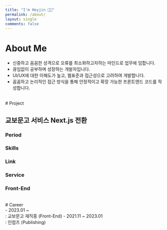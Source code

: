 ```yaml
---
title: "I'm Heyjin 👋🏻"
permalink: /about/
layout: single
comments: false
---
```


# About Me
- 신중하고 꼼꼼한 성격으로 오류를 최소화하고자하는 마인드로 업무에 임합니다.
- 끊임없이 공부하며 성장하는 개발자입니다.
- UI/UX에 대한 이해도가 높고, 웹표준과 접근성으로 고려하여 개발합니다. 
- 꼼꼼하고 논리적인 접근 방식을 통해 안정적이고 확장 가능한 프론트엔드 코드를 작성합니다.

<br />
# Project 

## 교보문고 서비스 Next.js 전환
### Period
### Skills
### Link 
### Service 
### Front-End


<br />
# Career 
<br />
- 2023.01 ~  <br />: 교보문고 재직중 (Front-End)
- 2021.11 ~ 2023.01 <br />: 인컴즈 (Publishing)   


